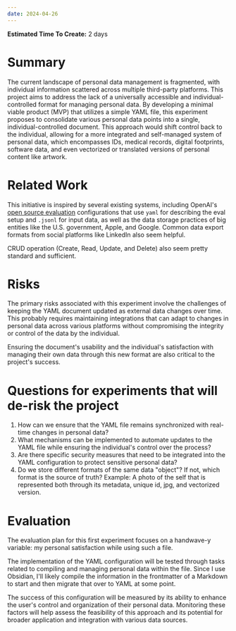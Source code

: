 ```yaml
---
date: 2024-04-26
---
```


**Estimated Time To Create:** 2 days

# Summary

The current landscape of personal data management is fragmented, with individual information scattered across multiple third-party platforms. This project aims to address the lack of a universally accessible and individual-controlled format for managing personal data. By developing a minimal viable product (MVP) that utilizes a simple YAML file, this experiment proposes to consolidate various personal data points into a single, individual-controlled document. This approach would shift control back to the individual, allowing for a more integrated and self-managed system of personal data, which encompasses IDs, medical records, digital footprints, software data, and even vectorized or translated versions of personal content like artwork.

# Related Work

This initiative is inspired by several existing systems, including OpenAI's [open source evaluation](https://github.com/openai/evals) configurations that use `yaml` for describing the eval setup and `.jsonl` for input data, as well as the data storage practices of big entities like the U.S. government, Apple, and Google. Common data export formats from social platforms like LinkedIn also seem helpful.

CRUD operation (Create, Read, Update, and Delete) also seem pretty standard and sufficient. 

# Risks

The primary risks associated with this experiment involve the challenges of keeping the YAML document updated as external data changes over time. This probably requires maintaining integrations that can adapt to changes in personal data across various platforms without compromising the integrity or control of the data by the individual. 

Ensuring the document's usability and the individual's satisfaction with managing their own data through this new format are also critical to the project's success.

# Questions for experiments that will de-risk the project

1. How can we ensure that the YAML file remains synchronized with real-time changes in personal data?
2. What mechanisms can be implemented to automate updates to the YAML file while ensuring the individual's control over the process?
3. Are there specific security measures that need to be integrated into the YAML configuration to protect sensitive personal data?
4. Do we store different formats of the same data "object"? If not, which format is the source of truth? Example: A photo of the self that is represented both through its metadata, unique id, jpg, and vectorized version. 

# Evaluation

The evaluation plan for this first experiment focuses on a handwave-y variable: my personal satisfaction while using such a file. 

The implementation of the YAML configuration will be tested through tasks related to compiling and managing personal data within the file. Since I use Obsidian, I'll likely compile the information in the frontmatter of a Markdown to start and then migrate that over to YAML at some point. 

The success of this configuration will be measured by its ability to enhance the user's control and organization of their personal data. Monitoring these factors will help assess the feasibility of this approach and its potential for broader application and integration with various data sources.



